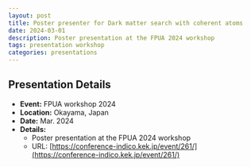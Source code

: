 ```yaml
---
layout: post
title: Poster presenter for Dark matter search with coherent atoms
date: 2024-03-01
description: Poster presentation at the FPUA 2024 workshop
tags: presentation workshop
categories: presentations
---
```


## Presentation Details

- **Event:** FPUA workshop 2024
- **Location:** Okayama, Japan
- **Date:** Mar. 2024
- **Details:**
  - Poster presentation at the FPUA 2024 workshop
  - URL: [https://conference-indico.kek.jp/event/261/](https://conference-indico.kek.jp/event/261/)
